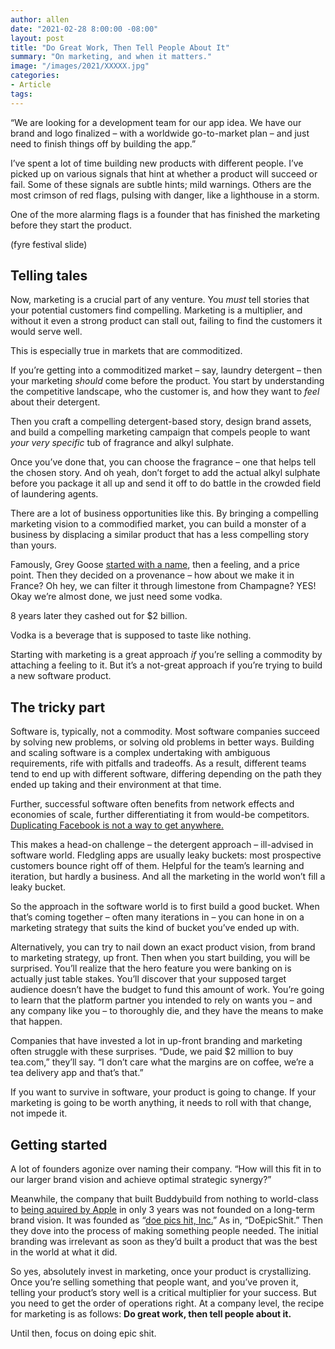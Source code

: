 ```yaml
---
author: allen
date: "2021-02-28 8:00:00 -08:00"
layout: post
title: "Do Great Work, Then Tell People About It"
summary: "On marketing, and when it matters."
image: "/images/2021/XXXXX.jpg"
categories:
- Article
tags:
---
```


“We are looking for a development team for our app idea. We have our brand and logo finalized – with a worldwide go-to-market plan – and just need to finish things off by building the app.”

I’ve spent a lot of time building new products with different people. I’ve picked up on various signals that hint at whether a product will succeed or fail. Some of these signals are subtle hints; mild warnings. Others are the most crimson of red flags, pulsing with danger, like a lighthouse in a storm.

One of the more alarming flags is a founder that has finished the marketing before they start the product.

(fyre festival slide)

## Telling tales

Now, marketing is a crucial part of any venture. You *must* tell stories that your potential customers find compelling. Marketing is a multiplier, and without it even a strong product can stall out, failing to find the customers it would serve well.

This is especially true in markets that are commoditized.

If you’re getting into a commoditized market – say, laundry detergent – then your marketing *should* come before the product. You start by understanding the competitive landscape, who the customer is, and how they want to *feel* about their detergent.

Then you craft a compelling detergent-based story, design brand assets, and build a compelling marketing campaign that compels people to want _your very specific_ tub of fragrance and alkyl sulphate.

Once you’ve done that, you can choose the fragrance – one that helps tell the chosen story. And oh yeah, don’t forget to add the actual alkyl sulphate before you package it all up and send it off to do battle in the crowded field of laundering agents.

There are a lot of business opportunities like this. By bringing a compelling marketing vision to a commodified market, you can build a monster of a business by displacing a similar product that has a less compelling story than yours.

Famously, Grey Goose [started with a name](https://nymag.com/nymetro/news/bizfinance/biz/features/10816/), then a feeling, and a price point. Then they decided on a provenance – how about we make it in France? Oh hey, we can filter it through limestone from Champagne? YES! Okay we’re almost done, we just need some vodka.

8 years later they cashed out for $2 billion.

Vodka is a beverage that is supposed to taste like nothing.

Starting with marketing is a great approach *if* you’re selling a commodity by attaching a feeling to it. But it’s a not-great approach if you’re trying to build a new software product.

## The tricky part
Software is, typically, not a commodity. Most software companies succeed by solving new problems, or solving old problems in better ways. Building and scaling software is a complex undertaking with ambiguous requirements, rife with pitfalls and tradeoffs. As a result, different teams tend to end up with different software, differing depending on the path they ended up taking and their environment at that time.

Further, successful software often benefits from network effects and economies of scale, further differentiating it from would-be competitors. [Duplicating Facebook is not a way to get anywhere.](https://allenpike.com/2020/how-to-not-build-a-social-network)

This makes a head-on challenge – the detergent approach – ill-advised in software world. Fledgling apps are usually leaky buckets: most prospective customers bounce right off of them. Helpful for the team’s learning and iteration, but hardly a business. And all the marketing in the world won’t fill a leaky bucket.

So the approach in the software world is to first build a good bucket. When that’s coming together – often many iterations in – you can hone in on a marketing strategy that suits the kind of bucket you’ve ended up with.

Alternatively, you can try to nail down an exact product vision, from brand to marketing strategy, up front. Then when you start building, you will be surprised. You’ll realize that the hero feature you were banking on is actually just table stakes. You’ll discover that your supposed target audience doesn’t have the budget to fund this amount of work. You’re going to learn that the platform partner you intended to rely on wants you – and any company like you – to thoroughly die, and they have the means to make that happen.

Companies that have invested a lot in up-front branding and marketing often struggle with these surprises. “Dude, we paid $2 million to buy tea.com,” they’ll say. “I don’t care what the margins are on coffee, we’re a tea delivery app and that’s that.”

If you want to survive in software, your product is going to change. If your marketing is going to be worth anything, it needs to roll with that change, not impede it.

## Getting started
A lot of founders agonize over naming their company. “How will this fit in to our larger brand vision and achieve optimal strategic synergy?”

Meanwhile, the company that built Buddybuild from nothing to world-class to [being aquired by Apple](https://techcrunch.com/2018/01/02/apple-buys-app-development-service-buddybuild/) in only 3 years was not founded on a long-term brand vision. It was founded as “[doe pics hit, Inc.](https://www.bloomberg.com/profile/company/1379899D:CN)” As in, “DoEpicShit.” Then they dove into the process of making something people needed. The initial branding was irrelevant as soon as they’d built a product that was the best in the world at what it did.

So yes, absolutely invest in marketing, once your product is crystallizing. Once you’re selling something that people want, and you’ve proven it, telling your product’s story well is a critical multiplier for your success. But you need to get the order of operations right. At a company level, the recipe for marketing is as follows: **Do great work, then tell people about it.**

Until then, focus on doing epic shit.
